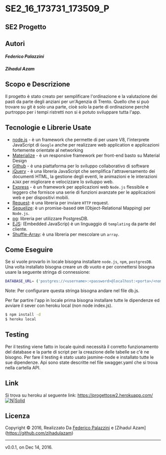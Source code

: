 # SE2_16_173731_173509_P

## SE2 Progetto


Autori
--------------
##### Federico Palazzini
##### Zihadul Azam

Scopo e Descrizione
----------
Il progetto è stato creato per semplificare l'ordinazione e la valutazione dei pasti da parte degli anziani per un'Agenzia di Trento. Quello che si può trovare su git è solo una parte, cioè solo la parte di ordinazione perchè purtroppo per i tempi ristretti non si è potuto sviluppare tutta l'app.

Tecnologie e Librerie Usate
------
* [node.js] - è un framework che permette di per usare V8, l'interprete JavaScript di `Google` anche per realizzare web application e applicazioni fortemente orientate al networking
* [Materialize] - è un responsive framework per front-end basto su Material Design
* [Github] -  è una piattaforma per lo sviluppo collaborativo di software
* [jQuery] - è una libreria JavaScript che semplifica l'attraversamento dei    documenti HTML, la gestione degli eventi, le animazioni e le interazioni `AJAX` per migliorare e velocizzare lo sviluppo web.
* [Express] - è un framework per applicazioni web `Node.js` flessibile e leggero che fornisce una serie di funzioni avanzate per le applicazioni web e per dispositivi mobili.
* [Request]: è una libreria per inviare `HTTP` request.
* [Sequelize]: è un promise-based `ORM` (Object-Relational Mapping) per `Node.js`.
* [pg]: libreria per utilizzare PostgresDB.
* [EJS]: (Embedded JavaScrip) è un linguaggio di `templating` da parte del cliente.
* [Shuffle-Array]: è una libreria per mescolare un `array`.

Come Eseguire
--------
Se si vuole provarlo in locale bisogna installare `node.js`, `npm`, `postgresDB`. Una volta installato bisogna creare un db vuoto e per connettersi bisogna usare la seguente stringa di connessione:
```sh
DATABASE_URL= ('postgres://<username>:<password>@localhost:<porta>/<nome_db>')
```
Note: Per configurare questa stringa bisogna andare nel file db.js. 

Per far partire l'app in locale prima bisogna installare tutte le dipendenze ed avviare il sever con heroku local (non node index.js).

```sh
$ npm install -d
$ heroku local
```


Testing
-----
Per il testing viene fatto in locale quindi necessità il corretto funzionamento del database e la parte di script per la creazione delle tabelle se c'è ne bisogno. Per fare il testing è stato usato jasmine-node e installato tutte le sue dipendenze.
Api sono state descritte nel file swagger.yaml che si trova nella cartella API.

Link
-----
Si trova su heroku al seguente link:
https://progettosw2.herokuapp.com/
[![N|Solid](http://darkorbithach.weebly.com/uploads/2/2/0/9/22097034/2592297_orig.png)](https://progettosw2.herokuapp.com/)

## Licenza

Copyright © 2016, Realizzato Da [Federico Palazzini](https://github.com/FedericoPalaz) e [Zihadul Azam] (https://github.com/zihadulazam)

***

v0.0.1, on Dec 14, 2016.

   [node.js]: <http://nodejs.org>
   [Materialize]: <http://materializecss.com/>
   [Sequelize]: <http://docs.sequelizejs.com/en/latest/>
   [jQuery]: <http://jquery.com>
   [Github]: <https://github.com/>
   [express]: <http://expressjs.com>
   [Request]: <https://www.npmjs.com/package/request>
   [pg]: <https://www.npmjs.com/package/pg>
   [EJS]: <http://www.embeddedjs.com/>
   [Shuffle-Array]: <https://www.npmjs.com/package/shuffle-array>
